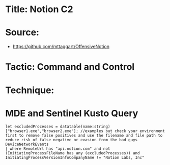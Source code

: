 
# Title: Notion C2

# Source: 

- https://github.com/mttaggart/OffensiveNotion

# Tactic: Command and Control

# Technique: 

# MDE and Sentinel Kusto Query

```
let excludedProcesses = datatable(name:string)["browser1.exe","browser2.exe"]; //examples but check your environment first to remove false positives and use the filename and file path to reduce risk of false negative or evasion from the bad guys
DeviceNetworkEvents
| where RemoteUrl has "api.notion.com" and not (InitiatingProcessFileName has_any (excludedProcesses)) and InitiatingProcessVersionInfoCompanyName != "Notion Labs, Inc"
```

